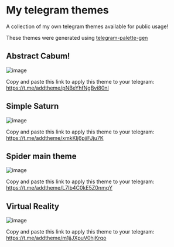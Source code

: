 # My telegram themes
A collection of my own telegram themes available for public usage!

These themes were generated using [telegram-palette-gen](https://github.com/agnipau/telegram-palette-gen)

## Abstract Cabum!
![image](https://github.com/luispengler/telegram-themes/blob/main/screenshots/1641131095.png?raw=true)

Copy and paste this link to apply this theme to your telegram: https://t.me/addtheme/pNBeYhfNgBvi80nl

## Simple Saturn
![image](https://github.com/luispengler/telegram-themes/blob/main/screenshots/1641132967.png?raw=true)

Copy and paste this link to apply this theme to your telegram: https://t.me/addtheme/xmkKIj6pjiFJju7K

## Spider main theme
![image](https://github.com/luispengler/telegram-themes/blob/main/screenshots/1641131931.png?raw=true)

Copy and paste this link to apply this theme to your telegram: https://t.me/addtheme/L7Ib4C0kE5Z0nmqY

## Virtual Reality
![image](https://github.com/luispengler/telegram-themes/blob/main/screenshots/1641131536.png?raw=true)

Copy and paste this link to apply this theme to your telegram: https://t.me/addtheme/m1jjJXpuV0hjKrqo
